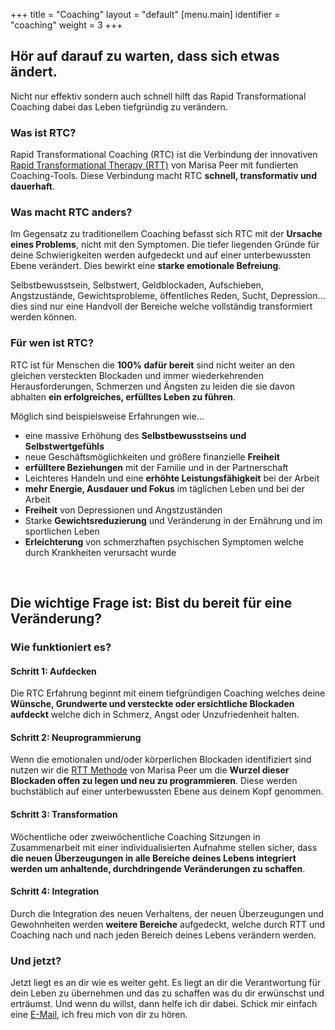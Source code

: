 +++
title = "Coaching"
layout = "default"
[menu.main]
identifier = "coaching"
weight = 3
+++


<h2 class="sub-side-hero">Hör auf darauf zu warten, dass sich etwas ändert.</h2>

<p class="hero-text">
Nicht nur effektiv sondern auch schnell hilft das Rapid Transformational Coaching dabei das Leben tiefgründig zu verändern.
</p>

### Was ist RTC?

Rapid Transformational Coaching (RTC) ist die Verbindung der innovativen [Rapid Transformational Therapy (RTT)](/blog/was-ist-rtt) von Marisa Peer mit fundierten Coaching-Tools. Diese Verbindung macht RTC **schnell, transformativ und dauerhaft**.

### Was macht RTC anders?

Im Gegensatz zu traditionellem Coaching befasst sich RTC mit der **Ursache eines Problems**, nicht mit den Symptomen. Die tiefer liegenden Gründe für deine Schwierigkeiten werden aufgedeckt und auf einer unterbewussten Ebene verändert. Dies bewirkt eine **starke emotionale Befreiung**. 

Selbstbewusstsein, Selbstwert, Geldblockaden, Aufschieben, Angstzustände, Gewichtsprobleme, öffentliches Reden, Sucht, Depression… dies sind nur eine Handvoll der Bereiche welche vollständig transformiert werden können.

### Für wen ist RTC?

RTC ist für Menschen die **100% dafür bereit** sind nicht weiter an den gleichen versteckten Blockaden und immer wiederkehrenden Herausforderungen, Schmerzen und Ängsten zu leiden die sie davon abhalten **ein erfolgreiches, erfülltes Leben zu führen**.

Möglich sind beispielsweise Erfahrungen wie…

- eine massive Erhöhung des **Selbstbewusstseins und Selbstwertgefühls**
- neue Geschäftsmöglichkeiten und größere finanzielle **Freiheit**
- **erfülltere Beziehungen** mit der Familie und in der Partnerschaft
- Leichteres Handeln und eine **erhöhte Leistungsfähigkeit** bei der Arbeit
- **mehr Energie, Ausdauer und Fokus** im täglichen Leben und bei der Arbeit
- **Freiheit** von Depressionen und Angstzuständen
- Starke **Gewichtsreduzierung** und Veränderung in der Ernährung und im sportlichen Leben
- **Erleichterung** von schmerzhaften psychischen Symptomen welche durch Krankheiten verursacht wurde

<br>


<h2 class="highlight-text">Die wichtige Frage ist: Bist du bereit für eine Veränderung?</h2>

### Wie funktioniert es?

#### Schritt 1: Aufdecken

Die RTC Erfahrung beginnt mit einem tiefgründigen Coaching welches deine **Wünsche, Grundwerte und versteckte oder ersichtliche Blockaden aufdeckt** welche dich in Schmerz, Angst oder Unzufriedenheit halten.

#### Schritt 2: Neuprogrammierung

Wenn die emotionalen und/oder körperlichen Blockaden identifiziert sind nutzen wir die [RTT Methode](/blog/was-ist-rtt) von Marisa Peer um die **Wurzel dieser Blockaden offen zu legen und neu zu programmieren**. Diese werden buchstäblich auf einer unterbewussten Ebene aus deinem Kopf genommen.

#### Schritt 3: Transformation

Wöchentliche oder zweiwöchentliche Coaching Sitzungen in Zusammenarbeit mit einer individualisierten Aufnahme stellen sicher, dass **die neuen Überzeugungen in alle Bereiche deines Lebens integriert werden um anhaltende, durchdringende Veränderungen zu schaffen**.

#### Schritt 4: Integration

Durch die Integration des neuen Verhaltens, der neuen Überzeugungen und Gewohnheiten werden **weitere Bereiche** aufgedeckt, welche durch RTT und Coaching nach und nach jeden Bereich deines Lebens verändern werden.

### Und jetzt?

Jetzt liegt es an dir wie es weiter geht. Es liegt an dir die Verantwortung für dein Leben zu übernehmen und das zu schaffen was du dir erwünschst und erträumst. Und wenn du willst, dann helfe ich dir dabei. Schick mir einfach eine [E-Mail](mailto:verena@verenaortlieb.de{:target="_blank"}), ich freu mich von dir zu hören.
